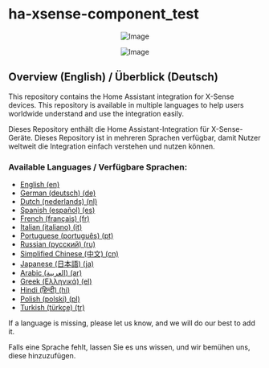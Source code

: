 # ha-xsense-component_test


<p align="center">
  <img src="https://github.com/user-attachments/assets/8e05446e-bc14-4a21-9f6d-8e9f9defd630" alt="Image">
</p>


<p align="center">
  <img src="https://github.com/user-attachments/assets/fbe7e69b-9204-4de4-a245-e0e2bdbd7f73" alt="Image">
</p>




## Overview (English) / Überblick (Deutsch)

This repository contains the Home Assistant integration for X-Sense devices. This repository is available in multiple languages to help users worldwide understand and use the integration easily.

Dieses Repository enthält die Home Assistant-Integration für X-Sense-Geräte. Dieses Repository ist in mehreren Sprachen verfügbar, damit Nutzer weltweit die Integration einfach verstehen und nutzen können.

### Available Languages / Verfügbare Sprachen:

- [English (en)](https://github.com/Jarnsen/ha-xsense-component_test/tree/main/readme/README_en.md)
- [German (deutsch) (de)](./README_de.md)
- [Dutch (nederlands) (nl)](./README_nl.md)
- [Spanish (español) (es)](./README_es.md)
- [French (français) (fr)](./README_fr.md)
- [Italian (italiano) (it)](./README_it.md)
- [Portuguese (português) (pt)](./README_pt.md)
- [Russian (русский) (ru)](./README_ru.md)
- [Simplified Chinese (中文) (cn)](./README_cn.md)
- [Japanese (日本語) (ja)](./README_ja.md)
- [Arabic (العربية) (ar)](./README_ar.md)
- [Greek (Ελληνικά) (el)](./README_el.md)
- [Hindi (हिन्दी) (hi)](./README_hi.md)
- [Polish (polski) (pl)](./README_pl.md)
- [Turkish (türkçe) (tr)](./README_tr.md)

If a language is missing, please let us know, and we will do our best to add it.

Falls eine Sprache fehlt, lassen Sie es uns wissen, und wir bemühen uns, diese hinzuzufügen.

